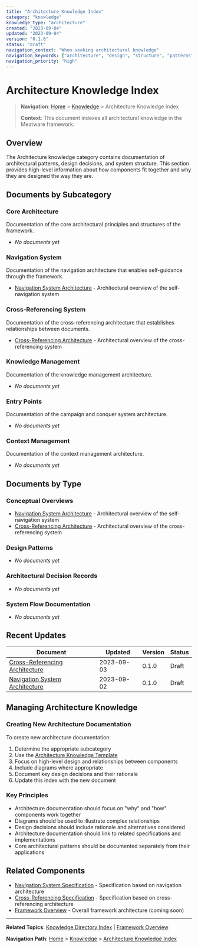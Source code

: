 ```yaml
---
title: "Architecture Knowledge Index"
category: "knowledge"
knowledge_type: "architecture"
created: "2023-09-04"
updated: "2023-09-04"
version: "0.1.0"
status: "draft"
navigation_context: "When seeking architectural knowledge"
navigation_keywords: ["architecture", "design", "structure", "patterns"]
navigation_priority: "high"
---
```


# Architecture Knowledge Index

> **Navigation**: [Home](/index.md) > [Knowledge](/knowledge/index.md) > Architecture Knowledge Index
>
> **Context**: This document indexes all architectural knowledge in the Meatware framework.

## Overview

The Architecture knowledge category contains documentation of architectural patterns, design decisions, and system structure. This section provides high-level information about how components fit together and why they are designed the way they are.

## Documents by Subcategory

### Core Architecture

Documentation of the core architectural principles and structures of the framework.

- *No documents yet*

### Navigation System

Documentation of the navigation architecture that enables self-guidance through the framework.

- [Navigation System Architecture](/knowledge/architecture/navigation-system.md) - Architectural overview of the self-navigation system

### Cross-Referencing System

Documentation of the cross-referencing architecture that establishes relationships between documents.

- [Cross-Referencing Architecture](/knowledge/architecture/cross-referencing.md) - Architectural overview of the cross-referencing system

### Knowledge Management

Documentation of the knowledge management architecture.

- *No documents yet*

### Entry Points

Documentation of the campaign and conquer system architecture.

- *No documents yet*

### Context Management

Documentation of the context management architecture.

- *No documents yet*

## Documents by Type

### Conceptual Overviews

- [Navigation System Architecture](/knowledge/architecture/navigation-system.md) - Architectural overview of the self-navigation system
- [Cross-Referencing Architecture](/knowledge/architecture/cross-referencing.md) - Architectural overview of the cross-referencing system

### Design Patterns

- *No documents yet*

### Architectural Decision Records

- *No documents yet*

### System Flow Documentation

- *No documents yet*

## Recent Updates

| Document | Updated | Version | Status |
|----------|---------|---------|--------|
| [Cross-Referencing Architecture](/knowledge/architecture/cross-referencing.md) | 2023-09-03 | 0.1.0 | Draft |
| [Navigation System Architecture](/knowledge/architecture/navigation-system.md) | 2023-09-02 | 0.1.0 | Draft |

## Managing Architecture Knowledge

### Creating New Architecture Documentation

To create new architecture documentation:

1. Determine the appropriate subcategory
2. Use the [Architecture Knowledge Template](/knowledge/templates/architecture.md)
3. Focus on high-level design and relationships between components
4. Include diagrams where appropriate
5. Document key design decisions and their rationale
6. Update this index with the new document

### Key Principles

- Architecture documentation should focus on "why" and "how" components work together
- Diagrams should be used to illustrate complex relationships
- Design decisions should include rationale and alternatives considered
- Architecture documentation should link to related specifications and implementations
- Core architectural patterns should be documented separately from their applications

## Related Components

- [Navigation System Specification](/specification/navigation/self-navigation-system.md) - Specification based on navigation architecture
- [Cross-Referencing Specification](/specification/navigation/cross-referencing.md) - Specification based on cross-referencing architecture
- [Framework Overview](/knowledge/architecture/framework-overview.md) - Overall framework architecture (coming soon)

---

**Related Topics**: [Knowledge Directory Index](/knowledge/index.md) | [Framework Overview](/knowledge/architecture/framework-overview.md)

**Navigation Path**: [Home](/index.md) > [Knowledge](/knowledge/index.md) > [Architecture Knowledge Index](/knowledge/architecture/index.md)